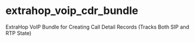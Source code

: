 # extrahop_voip_cdr_bundle
ExtraHop VoIP Bundle for Creating Call Detail Records (Tracks Both SIP and RTP State)
